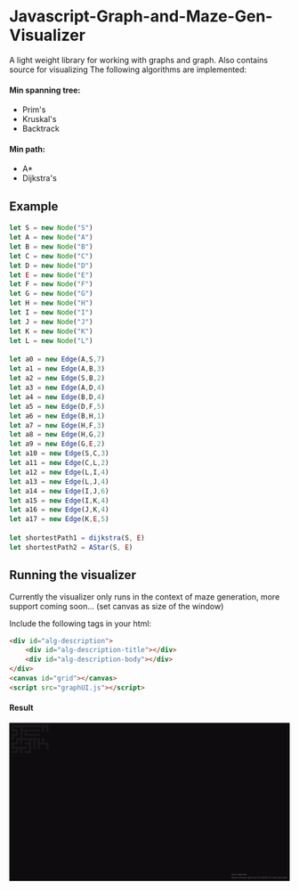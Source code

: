 # Javascript-Graph-and-Maze-Gen-Visualizer

A light weight library for working with graphs and graph. Also contains source for visualizing 
The following algorithms are implemented:

#### Min spanning tree:
- Prim's
- Kruskal's
- Backtrack

#### Min path:
- A*
- Dijkstra's 


## Example

```javascript
let S = new Node("S") 
let A = new Node("A") 
let B = new Node("B") 
let C = new Node("C") 
let D = new Node("D") 
let E = new Node("E") 
let F = new Node("F") 
let G = new Node("G") 
let H = new Node("H") 
let I = new Node("I") 
let J = new Node("J") 
let K = new Node("K") 
let L = new Node("L") 

let a0 = new Edge(A,S,7)
let a1 = new Edge(A,B,3)
let a2 = new Edge(S,B,2)
let a3 = new Edge(A,D,4)
let a4 = new Edge(B,D,4)
let a5 = new Edge(D,F,5)
let a6 = new Edge(B,H,1)
let a7 = new Edge(H,F,3)
let a8 = new Edge(H,G,2)
let a9 = new Edge(G,E,2)
let a10 = new Edge(S,C,3)
let a11 = new Edge(C,L,2)
let a12 = new Edge(L,I,4)
let a13 = new Edge(L,J,4)
let a14 = new Edge(I,J,6)
let a15 = new Edge(I,K,4)
let a16 = new Edge(J,K,4)
let a17 = new Edge(K,E,5)

let shortestPath1 = dijkstra(S, E)
let shortestPath2 = AStar(S, E)
```

## Running the visualizer 

Currently the visualizer only runs in the context of maze generation, more support coming soon...
(set canvas as size of the window)

Include the following tags in your html:
```html
<div id="alg-description">
    <div id="alg-description-title"></div>
    <div id="alg-description-body"></div>
</div> 
<canvas id="grid"></canvas>
<script src="graphUI.js"></script>
```

#### Result

![Alt Text](animation.gif)







